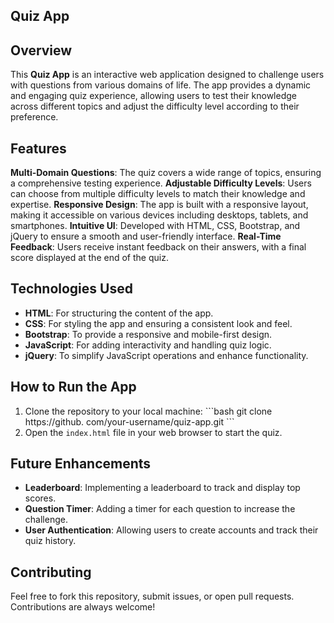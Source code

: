 ## Quiz App
## Overview
This **Quiz App** is an interactive web application designed to challenge users with questions from various domains of life. The app provides a dynamic and engaging quiz experience, allowing users to test their knowledge across different topics and adjust the difficulty level according to their preference.
## Features
**Multi-Domain Questions**: The quiz covers a wide range of topics, ensuring a comprehensive testing experience.
 **Adjustable Difficulty Levels**: Users can choose from multiple difficulty levels to match their knowledge and expertise.
 **Responsive Design**: The app is built with a responsive layout, making it accessible on various devices including desktops, tablets, and smartphones.
 **Intuitive UI**: Developed with HTML, CSS, Bootstrap, and jQuery to ensure a smooth and user-friendly interface.
 **Real-Time Feedback**: Users receive instant feedback on their answers, with a final score displayed at the end of the quiz.
## Technologies Used
- **HTML**: For structuring the content of the app.
- **CSS**: For styling the app and ensuring a consistent look and feel.
- **Bootstrap**: To provide a responsive and mobile-first design.
- **JavaScript**: For adding interactivity and handling quiz logic.
- **jQuery**: To simplify JavaScript operations and enhance functionality.
## How to Run the App
1. Clone the repository to your local machine:
   \`\`\`bash
   git clone https://github.
com/your-username/quiz-app.git
   \`\`\`
2. Open the `index.html` file in your web browser to start the quiz.
## Future Enhancements
- **Leaderboard**: Implementing a leaderboard to track and display top scores.
- **Question Timer**: Adding a timer for each question to increase the challenge.
- **User Authentication**: Allowing users to create accounts and track their quiz history.
## Contributing
Feel free to fork this repository, submit issues, or open pull requests. Contributions are always welcome!



